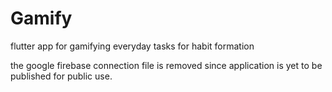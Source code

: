 # Gamify
flutter app for gamifying everyday tasks for habit formation

the google firebase connection file is removed since application is yet to be published for public use.
